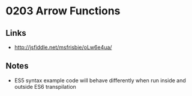 0203 Arrow Functions
======

Links
------
+ http://jsfiddle.net/msfrisbie/oLw6e4ua/

Notes
------
+ ES5 syntax example code will behave differently when run inside and outside ES6 transpilation

